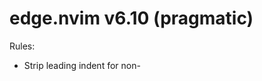 # edge.nvim v6.10 (pragmatic)
Rules:
- Strip leading indent for non-<script>/<style> lines
- Single indent level
- Closers + re-openers dedent before emit; re-openers then re-indent
- Openers indent after emit
- Preserve inner indent inside <script>/<style>
